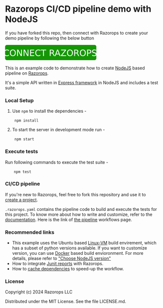 # Razorops CI/CD pipeline demo with NodeJS

If you have forked this repo, then connect with Razorops to create your demo pipeline by following the below button

[![Connect](https://github.com/razorops-public/images/blob/main/connect_with_github.svg)](https://dashboard.razorops.com/get-github-installation-link-for-org)

This is an example code to demonstrate how to create [NodeJS](https://nodejs.org/en) based pipeline on [Razorops](https://docs.razorops.com/).

It's a simple API written in [Express framework](https://expressjs.com/) in NodeJS and includes a test suite. 

### Local Setup

1. Use `npm` to install the dependencies -

        npm install


2. To start the server in development mode run - 

        npm start

### Execute tests

Run following commands to execute the test suite - 

        npm test

### CI/CD pipeline

If you're new to Razorops, feel free to fork this repository and use it to [create a project](https://docs.razorops.com/getting_started/).

`.razorops.yaml` contains the pipeline code to build and execute the tests for this project. To know more about how to write and customize, refer to the [documentation](https://docs.razorops.com). Here is the link of [the pipeline](https://dashboard.razorops.com/apps/dry-sun-7431132/workflows) workflows page.

### Recommended links

* This example uses the Ubuntu based [Linux-VM](https://docs.razorops.com/buildenv/overview) build envirement, which has a subset of python versions available. If you want to customize version, you can use [Docker](https://docs.razorops.com/buildenv/overview) based build envioronment. For more details, please refer to ["Choose NodeJS version"](https://docs.razorops.com/guides/nodejs/#choosing-node-versions)
* How to integrate [Junit reports](https://docs.razorops.com/pipeline/reports/) with Razorops.
* How to [cache dependencies](https://docs.razorops.com/pipeline/caching/) to speed-up the workflow.

### License

Copyright (c) 2024 Razorops LLC

Distributed under the MIT License. See the file LICENSE.md.

